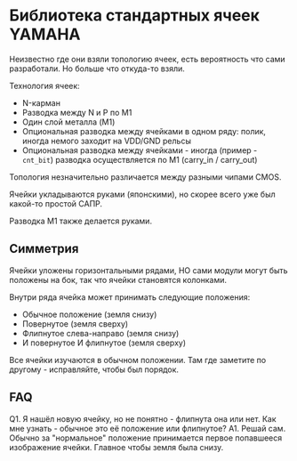 # Библиотека стандартных ячеек YAMAHA

Неизвестно где они взяли топологию ячеек, есть вероятность что сами разработали. Но больше что откуда-то взяли.

Технология ячеек:
- N-карман
- Разводка между N и P по М1
- Один слой металла (M1)
- Опциональная разводка между ячейками в одном ряду: полик, иногда немого заходит на VDD/GND рельсы
- Опциональная разводка между ячейками - иногда (пример - `cnt_bit`) разводка осуществляется по M1 (carry_in / carry_out)

Топология незначительно различается между разными чипами CMOS.

Ячейки укладываются руками (японскими), но скорее всего уже был какой-то простой САПР.

Разводка M1 также делается руками.

## Симметрия

Ячейки уложены горизонтальными рядами, НО сами модули могут быть положены на бок, так что ячейки становятся колонками.

Внутри ряда ячейка может принимать следующие положения:
- Обычное положение (земля снизу)
- Повернутое (земля сверху)
- Флипнутое слева-направо (земля снизу)
- И повернутое И флипнутое (земля сверху)

Все ячейки изучаются в обычном положении. Там где заметите по другому - исправляйте, чтобы был порядок.

## FAQ

Q1. Я нашёл новую ячейку, но не понятно - флипнута она или нет. Как мне узнать - обычное это её положение или флипнутое?
A1. Решай сам. Обычно за "нормальное" положение принимается первое попавшееся изображение ячейки. Главное чтобы земля была снизу.
